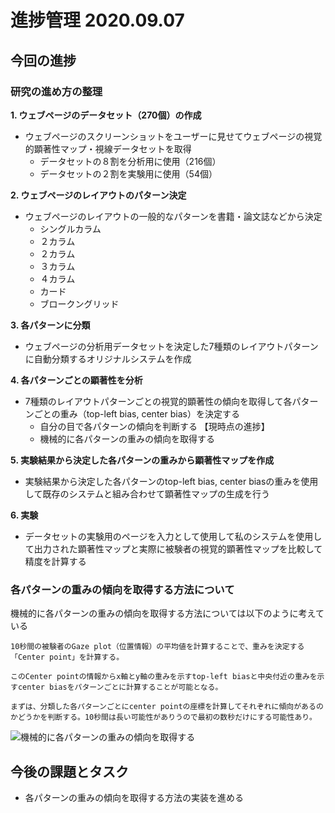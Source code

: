 # 進捗管理 2020.09.07

## 今回の進捗
### 研究の進め方の整理

**1. ウェブページのデータセット（270個）の作成**
- ウェブページのスクリーンショットをユーザーに見せてウェブページの視覚的顕著性マップ・視線データセットを取得
  - データセットの８割を分析用に使用（216個）
  - データセットの２割を実験用に使用（54個）

**2. ウェブページのレイアウトのパターン決定**
- ウェブページのレイアウトの一般的なパターンを書籍・論文誌などから決定
  - シングルカラム
  - ２カラム
  - ２カラム
  - ３カラム
  - ４カラム
  - カード
  - ブロークングリッド

**3. 各パターンに分類**
- ウェブページの分析用データセットを決定した7種類のレイアウトパターンに自動分類するオリジナルシステムを作成

**4. 各パターンごとの顕著性を分析**
- 7種類のレイアウトパターンごとの視覚的顕著性の傾向を取得して各パターンごとの重み（top-left bias, center bias）を決定する
  - 自分の目で各パターンの傾向を判断する 【現時点の進捗】
  - 機械的に各パターンの重みの傾向を取得する

**5. 実験結果から決定した各パターンの重みから顕著性マップを作成**
- 実験結果から決定した各パターンのtop-left bias, center biasの重みを使用して既存のシステムと組み合わせて顕著性マップの生成を行う

**6. 実験**
- データセットの実験用のページを入力として使用して私のシステムを使用して出力された顕著性マップと実際に被験者の視覚的顕著性マップを比較して精度を計算する

### 各パターンの重みの傾向を取得する方法について
機械的に各パターンの重みの傾向を取得する方法については以下のように考えている

```
10秒間の被験者のGaze plot（位置情報）の平均値を計算することで、重みを決定する「Center point」を計算する。

このCenter pointの情報からx軸とy軸の重みを示すtop-left biasと中央付近の重みを示すcenter biasをパターンごとに計算することが可能となる。

まずは、分類した各パターンごとにcenter pointの座標を計算してそれぞれに傾向があるのかどうかを判断する。10秒間は長い可能性がありうので最初の数秒だけにする可能性あり。
```

![機械的に各パターンの重みの傾向を取得する](https://storage.googleapis.com/saliency-map/images/20200907.jpg)


## 今後の課題とタスク
- 各パターンの重みの傾向を取得する方法の実装を進める